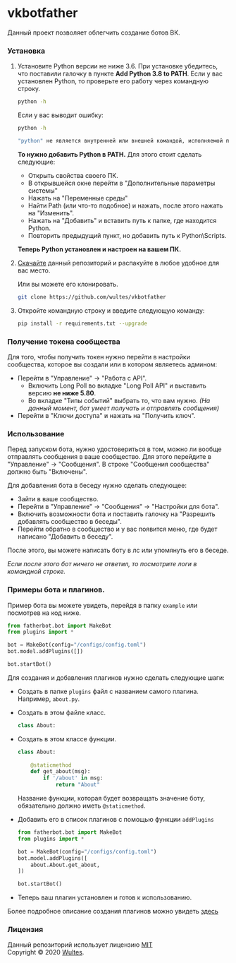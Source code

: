 # vkbotfather

Данный проект позволяет облегчить создание ботов ВК.

### Установка

1. Установите Python версии не ниже 3.6. При установке убедитесь, что поставили галочку в пункте **Add Python 3.8 to PATH**. Если у вас установлен Python, то проверьте его работу через командную строку.

   ```bash
   python -h
   ```

   Если у вас выводит ошибку:

   ```bash
   python -h
   
   "python" не является внутренней или внешней командой, исполняемой программой или пакетом файлов.
   ```

   **То нужно добавить Python в PATH.** Для этого стоит сделать следующие:

   - Открыть свойства своего ПК.
   - В открывшейся окне перейти в "Дополнительные параметры системы"
   - Нажать на "Переменные среды"
   - Найти Path (или что-то подобное) и нажать, после этого нажать на "Изменить".
   - Нажать на "Добавить" и вставить путь к папке, где находится Python.
   - Повторить предыдущий пункт, но добавить путь к Python\Scripts.  

   **Теперь Python установлен и настроен на вашем ПК.**

2. [Скачайте](https://github.com/wultes/vkbotfather/archive/master.zip) данный репозиторий и распакуйте в любое удобное для вас место.

   Или вы можете его клонировать.

   ```bash
   git clone https://github.com/wultes/vkbotfather
   ```

3. Откройте командную строку и введите следующую команду:

   ```bash
   pip install -r requirements.txt --upgrade
   ```

    


### Получение токена сообщества

Для того, чтобы получить токен нужно перейти в настройки сообщества, которое вы создали или в котором являетесь админом:

- Перейти в "Управление" -> "Работа с API".
  - Включить Long Poll во вкладке "Long Poll API" и выставить версию **не ниже 5.80**.
  - Во вкладке "Типы событий" выбрать то, что вам нужно. *(На данный момент, бот умеет получать и отправлять сообщения)*
- Перейти в "Ключи доступа" и нажать на "Получить ключ".



### Использование

Перед запуском бота, нужно удостовериться в том, можно ли вообще отправлять сообщения в ваше сообщество. Для этого перейдите в "Управление" -> "Сообщения". В строке "Сообщения сообщества" должно быть "Включены". 

Для добавления бота в беседу нужно сделать следующее: 

- Зайти в ваше сообщество.
- Перейти в "Управление" -> "Сообщения" -> "Настройки для бота".
- Включить возможности бота и поставить галочку на "Разрешить добавлять сообщество в беседы".
- Перейти обратно в сообщество и у вас появится меню, где будет написано "Добавить в беседу".

После этого, вы можете написать боту в лс или упомянуть его в беседе.

*Если после этого бот ничего не ответил, то посмотрите логи в командной строке.*



### Примеры бота и плагинов.

Пример бота вы можете увидеть, перейдя в папку ```example``` или посмотрев на код ниже.

```python
from fatherbot.bot import MakeBot
from plugins import * 

bot = MakeBot(config="/configs/config.toml")
bot.model.addPlugins([])

bot.startBot() 
```

Для создания и добавления плагинов нужно сделать следующие шаги:

- Создать в папке ```plugins``` файл с названием самого плагина. Например, ```about.py```.

- Создать в этом файле класс.

  ```python
  class About:
  ```

- Создать в этом классе функции.

  ```python
  class About:
      
      @staticmethod
      def get_about(msg):
          if '/about' in msg:
              return "About"
  ```

  Название функции, которая будет возвращать значение боту, обязательно должно иметь ```@staticmethod```.

- Добавить его в список плагинов с помощью функции ```addPlugins```

  ```python
  from fatherbot.bot import MakeBot
  from plugins import * 
  
  bot = MakeBot(config="/configs/config.toml")
  bot.model.addPlugins([
      about.About.get_about,
  ])
  
  bot.startBot() 
  ```

- Теперь ваш плагин установлен и готов к использованию.

Более подробное описание создания плагинов можно увидеть [здесь](https://vk.com/@steinteam-sozdanie-vk-bota-s-pomoschu-vkbotfather?anchor=sozdanie-i-dobavlenie-plaginov)  

### Лицензия

Данный репозиторий использует лицензию [MIT](https://choosealicense.com/licenses/mit/)  
Copyright © 2020 [Wultes](https://github.com/wultes/). 
